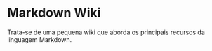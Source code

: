 # Markdown Wiki

Trata-se de uma pequena wiki que aborda os principais recursos da linguagem Markdown.